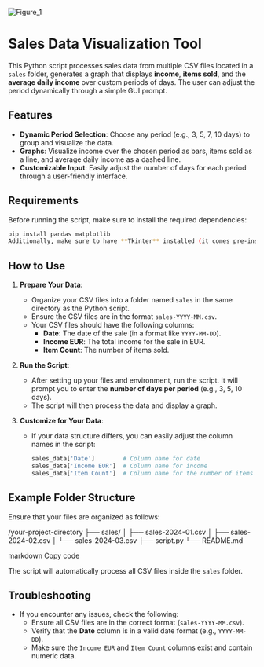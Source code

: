 
![Figure_1](https://github.com/user-attachments/assets/6dd7cb14-7dbf-443d-83f6-73e19b655d38)


# Sales Data Visualization Tool

This Python script processes sales data from multiple CSV files located in a `sales` folder, generates a graph that displays **income**, **items sold**, and the **average daily income** over custom periods of days. The user can adjust the period dynamically through a simple GUI prompt.

## Features
- **Dynamic Period Selection**: Choose any period (e.g., 3, 5, 7, 10 days) to group and visualize the data.
- **Graphs**: Visualize income over the chosen period as bars, items sold as a line, and average daily income as a dashed line.
- **Customizable Input**: Easily adjust the number of days for each period through a user-friendly interface.

## Requirements

Before running the script, make sure to install the required dependencies:

```bash
pip install pandas matplotlib
Additionally, make sure to have **Tkinter** installed (it comes pre-installed with Python on most systems).
```



## How to Use

1. **Prepare Your Data**:
    - Organize your CSV files into a folder named `sales` in the same directory as the Python script.
    - Ensure the CSV files are in the format `sales-YYYY-MM.csv`.
    - Your CSV files should have the following columns:
      - **Date**: The date of the sale (in a format like `YYYY-MM-DD`).
      - **Income EUR**: The total income for the sale in EUR.
      - **Item Count**: The number of items sold.

2. **Run the Script**:
    - After setting up your files and environment, run the script. It will prompt you to enter the **number of days per period** (e.g., 3, 5, 10 days).
    - The script will then process the data and display a graph.

3. **Customize for Your Data**:
    - If your data structure differs, you can easily adjust the column names in the script:
      ```python
      sales_data['Date']        # Column name for date
      sales_data['Income EUR']  # Column name for income
      sales_data['Item Count']  # Column name for the number of items
      ```

## Example Folder Structure

Ensure that your files are organized as follows:

/your-project-directory ├── sales/ │ ├── sales-2024-01.csv │ ├── sales-2024-02.csv │ └── sales-2024-03.csv ├── script.py └── README.md

markdown
Copy code

The script will automatically process all CSV files inside the `sales` folder.

## Troubleshooting

- If you encounter any issues, check the following:
    - Ensure all CSV files are in the correct format (`sales-YYYY-MM.csv`).
    - Verify that the **Date** column is in a valid date format (e.g., `YYYY-MM-DD`).
    - Make sure the `Income EUR` and `Item Count` columns exist and contain numeric data.


